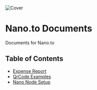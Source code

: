 ![Cover](https://raw.githubusercontent.com/formsend/nano/master/.github/developer.png)

# Nano.to Documents

Documents for Nano.to

## Table of Contents
* [Expense Report](000-nano.to-expense-report.md)
* [QrCode Examples](001-qrcode-examples.md)
* [Nano Node Setup](003-setup-nano-node.md)